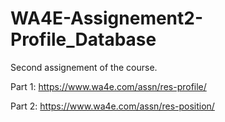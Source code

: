 # WA4E-Assignement2-Profile_Database

Second assignement of the course.

Part 1: 
https://www.wa4e.com/assn/res-profile/

Part 2:
https://www.wa4e.com/assn/res-position/